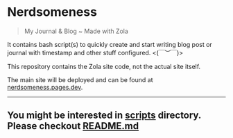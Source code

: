 # Nerdsomeness

> My Journal &amp; Blog ~ Made with Zola

It contains bash script(s) to quickly create and start writing blog post or journal with timestamp and other stuff configured. <⁠(⁠￣⁠︶⁠￣⁠)⁠>

This repository contains the Zola site code, not the actual site itself.

The main site will be deployed and can be found at [nerdsomeness.pages.dev](https://nerdsomeness.pages.dev/).

***

## You might be interested in [scripts](scripts) directory. Please checkout [README.md](scripts/README.md)
